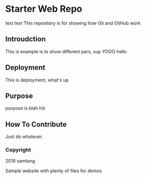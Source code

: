 # Starter Web Repo
text text
This repository is for showing how Git and GitHub work

## Introudction

This is example is to show different pars, sup
YOOO hello
## Deployment

This is deployment, what's up

## Purpose
purpose is blah
hiii

## How To Contribute
Just do whatever.

### Copyright
2018 samtang


Sample website with plenty of files for demos